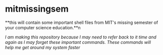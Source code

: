 # mitmissingsem
**this will contain some important shell files from MIT's missing semester of your computer science education.**n

*I am making this repository because I may need to refer back to it time and again as I may forget these important commands.*
*These commands will help me get around my system faster*
